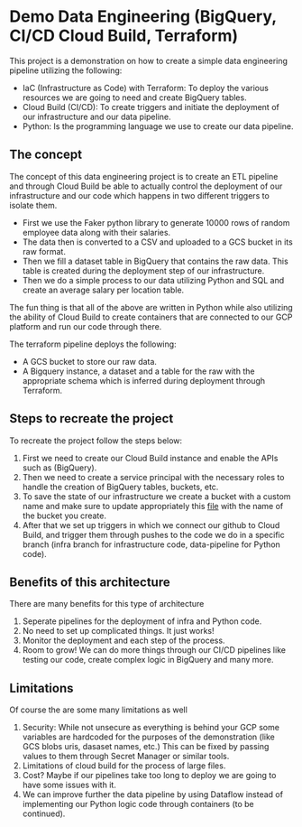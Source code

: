 # Demo Data Engineering (BigQuery, CI/CD Cloud Build, Terraform)

This project is a demonstration on how to create a simple data engineering pipeline
utilizing the following:

- IaC (Infrastructure as Code) with Terraform: To deploy the various resources we are going to need and create BigQuery tables.
- Cloud Build (CI/CD): To create triggers and initiate the deployment of our infrastructure and our data pipeline.
- Python: Is the programming language we use to create our data pipeline.

## The concept

The concept of this data engineering project is to create an ETL pipeline and through Cloud Build be able to actually control the deployment of our infrastructure and our code which happens in two different triggers to isolate them.

- First we use the Faker python library to generate 10000 rows of random employee data along with their salaries.
- The data then is converted to a CSV and uploaded to a GCS bucket in its raw format.
- Then we fill a dataset table in BigQuery that contains the raw data. This table is created during the deployment step of our infrastructure.
- Then we do a simple process to our data utilizing Python and SQL and create an average salary per location table.

The fun thing is that all of the above are written in Python while also utilizing the ability of Cloud Build to create containers that are connected to our GCP platform and run our code through there.

The terraform pipeline deploys the following:

- A GCS bucket to store our raw data.
- A Bigquery instance, a dataset and a table for the raw with the appropriate schema which is inferred during deployment through Terraform.

## Steps to recreate the project

To recreate the project follow the steps below:

1. First we need to create our Cloud Build instance and enable the APIs such as (BigQuery).
2. Then we need to create a service principal with the necessary roles to handle the creation of BigQuery tables, buckets, etc.
3. To save the state of our infrastructure we create a bucket with a custom name and make sure to update appropriately this [file](https://github.com/dimark1394/demo-etl-pipeline-gcp/blob/main/infrastructure/backend.tf) with the name of the bucket you create.
4. After that we set up triggers in which we connect our github to Cloud Build, and trigger them through pushes to the code we do in a specific branch (infra branch for infrastructure code, data-pipeline for Python code).

## Benefits of this architecture

There are many benefits for this type of architecture

1. Seperate pipelines for the deployment of infra and Python code.
2. No need to set up complicated things. It just works!
3. Monitor the deployment and each step of the process.
4. Room to grow! We can do more things through our CI/CD pipelines like testing our code, create complex logic in BigQuery and many more.

## Limitations

Of course the are some many limitations as well

1. Security: While not unsecure as everything is behind your GCP some variables are hardcoded for the purposes of the demonstration (like GCS blobs uris, dasaset names, etc.) This can be fixed by passing values to them through Secret Manager or similar tools.
2. Limitations of cloud build for the process of large files.
3. Cost? Maybe if our pipelines take too long to deploy we are going to have some issues with it.
4. We can improve further the data pipeline by using Dataflow instead of implementing our Python logic code through containers (to be continued).
